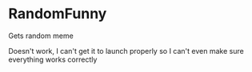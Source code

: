 # RandomFunny
Gets random meme

Doesn't work, I can't get it to launch properly so I can't even make sure everything works correctly
